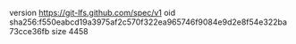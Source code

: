version https://git-lfs.github.com/spec/v1
oid sha256:f550eabcd19a3975af2c570f322ea965746f9084e9d2e8f54e322ba73cce36fb
size 4458
